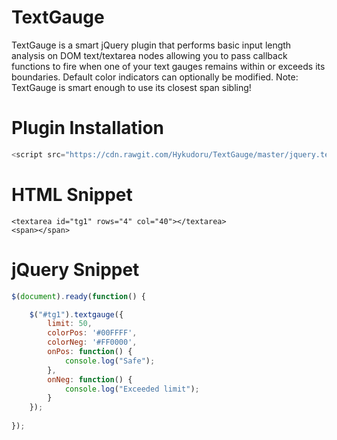 # TextGauge
TextGauge is a smart jQuery plugin that performs basic input length analysis on DOM text/textarea nodes
allowing you to pass callback functions to fire when one of your text gauges
remains within or exceeds its boundaries. Default color indicators can optionally be modified.
Note: TextGauge is smart enough to use its closest span sibling!


# Plugin Installation
```javascript
<script src="https://cdn.rawgit.com/Hykudoru/TextGauge/master/jquery.textgauge.js"></script>
```

# HTML Snippet
```
<textarea id="tg1" rows="4" col="40"></textarea>
<span></span>
```

# jQuery Snippet
```javascript
$(document).ready(function() {

	$("#tg1").textgauge({
		limit: 50,
		colorPos: '#00FFFF',
		colorNeg: '#FF0000',
		onPos: function() {
			console.log("Safe");
		},
		onNeg: function() {
			console.log("Exceeded limit");
		}
	});
	
});
```
